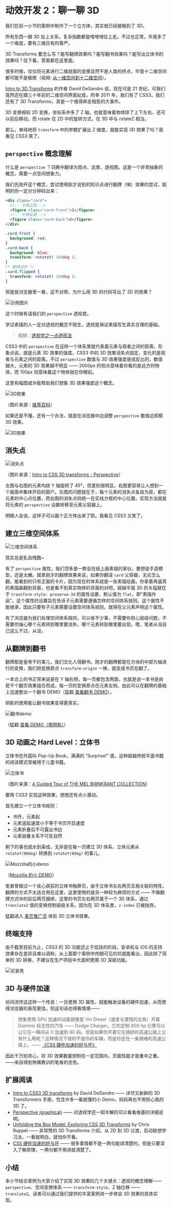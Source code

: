 
# 动效开发 2：聊一聊 3D

我们在前一小节的案例中制作了一个立方体，其实就已经接触到了 3D。

所有东西一跟 3D 扯上关系，复杂指数都是噌噌噌往上走。不过也正常，毕竟多了一个维度，要有三维应有的尊严。

3D Transforms 要怎么写？能写翻牌效果吗？能写翻书效果吗？能写出立体书的效果吗？往下看，答案都在这里面。

很多时候，仅仅将元素进行二维层面的变换显然不是人类的终点，毕竟十二维空间都可能不是极限（视频: [从一维空间到十二维空间](http://v.youku.com/v_show/id_XNjA0MjU5NzA4.html?from=s1.8-1-1.2)）。

[Intro to 3D Transforms](https://desandro.github.io/3dtransforms/) 的作者 David DeSandro 说，现在可是 21 世纪，可我们竟然还在跟三十年前的二维空间界面扯皮。所幸 2011 年，我们有了 CSS3，我们还有了 3D Transforms，真是一个值得奔走相告的大事件。

3D 变换相较 2D 变换，坐标系中多了 Z 轴，也就意味着物体除了上下左右，还可以前后移动。而 rotate 在 2D 中的旋转方式，在 3D 中与 rotateZ 相当。

那么，单纯地将 `transform` 中的参数扩展出 Z 维度，就能实现 3D 效果了吗？我看见 CSS3 笑了。

## `perspective` 概念理解

什么是 `perspective` ？词典中翻译为观点、远景、透视图。这是一个非常抽象的概念，需要一点空间想象力。

我们先抛开这个概念，尝试使用刚才说到的知识点进行翻牌（咦）效果的尝试，聪明的你一定分分钟码出来：

```html
<div class="card">
  <!-- 卡牌正面 -->
  <figure class="card-front">1</figure>
  <!-- 卡牌反面 -->
  <figure class="card-back">2</figure>
</div>
```

```css
.card-front {
  background: red;
}
.card-back {
  background: blue;
  transform: rotateY( 180deg );
}
/* 翻牌动作 */
.card.flipped {
  transform: rotateY( 180deg );
}
```

但是放浏览器里一看，这不对呀，为什么用 3D 的代码写出了 2D 的效果？

![示例图片](https://user-gold-cdn.xitu.io/2018/2/22/161be021b5fca407)

这个时候有请我们的 `perspective` 透视君。

学过素描的人一定对透视的概念不陌生，透视是保证素描写生真实合理的基础。

> 视频：[透视学之一点透视法](https://www.bilibili.com/video/av14392523/)

CSS3 中的 `perspective` 在这样一个体系里就代表着元素与观者之间的距离，形象点说，就是元素 3D 效果的强度。CSS3 中的 3D 效果消失点固定，变化的是观者与元素之间的距离。不过 `perspective` 数值与 3D 效果强度是成反比的，数值越大，元素的 3D 效果越不明显 —— 2000px 的视点意味着你看的是远方的物体，而 100px 则意味着这个物体就在你眼前。

这里有幅图或许能帮助我们想象 3D 效果强度这个概念。

![3D效果](https://user-gold-cdn.xitu.io/2018/2/22/161be0368bf94a1a?w=750&h=296&f=png&s=13189)

（图片来源：[维基百科](https://en.wikipedia.org/wiki/Perspective_%28graphical%29)）

如果还是不懂，还有一个办法，就是在浏览器中边调整 `perspective` 数值边观察 3D 效果。

![3D效果](https://user-gold-cdn.xitu.io/2018/2/22/161be041596ded52?w=375&h=250&f=gif&s=141903)

## 消失点

![消失点](https://user-gold-cdn.xitu.io/2018/2/22/161be04955ddd5e2)

（图片来源：[Intro to CSS 3D transforms - Perspective](https://desandro.github.io/3dtransforms/docs/perspective.html)）

左图与右图的元素均绕 Y 轴旋转了 45°，但差别很明显，右图更容易让人想到一个画面中集体开启的窗户。左图的问题就在于，每个元素的消失点各自为政，都在元素的中心点位置，而右图的消失点则统一在实线方框的中心位置。实现方法就是将元素的 `perspective` 设置转移至元素父容器上。

明眼人会说，这样子可以画个正方体出来了耶。我看见 CSS3 又笑了。

## 建立三维空间体系

![三维空间体系](https://user-gold-cdn.xitu.io/2018/2/22/161be073a53fcfca?w=750&h=440&f=png&s=55534)

现实总是乳齿残酷~

有了 `perspective` 属性，我们顶多是一群会在纸上画素描的家伙，要想徒手造模型，还是太嫩。就拿刚才的翻牌效果来说，如果你翻滚 `card` 父容器，无论怎么翻，能看到的只有正面的卡片，因为现在的体系就是一张素描绘画，你拿着再逼真的素描画翻到背面，也是看不到真实物体的背面的对吧。超越平面 3D 的关隘就在于 `transform-style: preserve-3d` 的属性设置，默认值为 `flat`，即“素描作品”。这个属性的设置旨在告诉子元素需要遵循怎样的空间体系规则。这个属性不能继承，因此只要有子元素需要设置空间体系规则，就得在父元素声明这个属性。

有了浏览器为我们处理空间体系规则，可以省不少事，不需要你担心层级问题，不需要你操心哪个元素转到哪里要消失，哪个元素转到哪里要出现。嗯，笔者从没自己这么干过，从没。

## 从翻牌到翻书

翻牌那是皇帝干的事儿，我们文化人得翻书。刚才的翻牌都是在方块的中部为轴进行的变换，我们把变换原点 `transform-origin` 一换，就变成书页在翻了。

一本合上的书正常来说是在 Y 轴右侧，每一页都包含两面，也就是说一本书是由若干个翻页效果组合而成，每一页的变换原点在元素左侧。由此可以在翻牌的基础上迅速整出一个翻书 DEMO（猛戳 [查看翻书 DEMO](http://lyxuncle.github.io/pageturning/demo/demo.html)）。

阴影的使用能让翻书效果变得更真实。

![翻书demo](https://user-gold-cdn.xitu.io/2018/2/22/161be0897748f7f1?w=750&h=474&f=png&s=9157)

（猛戳 [查看 DEMO（带阴影）](http://lyxuncle.github.io/pageturning/demo/demo2.html)）

## 3D 动画之 Hard  Level：立体书

立体书在外国叫 Pop-Up Book，满满的 “Surprise!” 感。这种超越传统平面书籍的阅读模式常被用于儿童书籍。

![立体书](https://user-gold-cdn.xitu.io/2018/2/22/161be095c5d6b89c?w=750&h=343&f=png&s=105713)

（图片来源：[A Guided Tour of THE MEL BIRNKRANT COLLECTION](http://melbirnkrant.com/collection/page48.html)）

要用 CSS3 实现这种效果，想想还有点小激动。

首先建立一个立体书规则：

- 书开，元素起  
- 元素竖起速度小于等于书页开启速度
- 元素折叠后不可露出书边
- 元素层叠关系不可反自然

剩下的事也就水到渠成，无非是在每一页建立 3D 体系、立体元素从 `rotateY(90deg)` 转换到 `rotateY(0deg)` 的事儿。

![Mozzilla的小demo](https://user-gold-cdn.xitu.io/2018/2/22/161be0b6c5cee676?w=375&h=254&f=gif&s=491562)

（[Mozzilla 的小 DEMO](http://www.html5tricks.com/demo/css3-3d-book/index.html)）

笔者曾做过一个丧心病狂的立体书触屏页，由于立体书左右两页互相关联的特性，翻牌的方式不太适合用在这里，这里使用的是另一种较为麻烦的方式 —— 不像翻牌方式中的前后两页捆绑，这里的书页左右两页属于一个 3D 体系，通过 `translateZ` 值的变换控制层级关系，因为在 3D 体系里，`z-index` 已被抛弃。

猛戳进入 [麦芒推广页](http://jdc.jd.com/fd/pp/maimang/index.html) 体验 3D 立体书效果。

## 终端支持

由于截至目前为止，CSS3 的 3D 功能还止于炫技的阶段，安卓机与 iOS 的支持效果存在差异且难以调和，从上面那个案例中肉眼可见的坑就能看出，因此除了简单的 3D 转换，不建议在生产项目中大面积使用 3D 深层功能。

![买家秀](https://user-gold-cdn.xitu.io/2018/2/22/161be0c7c0d7c03d?w=750&h=320&f=png&s=30011)

## 3D 与硬件加速

坊间流传这这样一个传说：一旦使用 3D 属性，就能触发设备的硬件加速，从而使得浏览器的表现更佳。但这句话也得看情境——

> 想象使用 GPU 加速的动画就像是 Vin Diesel（速度与激情的主角）开着 Dominic 标志性的汽车 —— Dodge Charger。它的定制 900 hp 引擎可以让它在一瞬间从 0 加速到 60 码。但是如果你开着它在拥挤的高速公路上又有什么用呢？这种情况下错的不是你的车辆，而是你还在一条拥堵的高速公路上。—— [《CSS 硬件加速的好与坏》](http://efe.baidu.com/blog/hardware-accelerated-css-the-nice-vs-the-naughty/)

因此千万别贪心，将 3D 效果数量控制在一定范围内，页面性能才是重中之重。——来自得到惨痛教训的笔者的忠告。

## 扩展阅读

- [Intro to CSS3 3D transforms](https://desandro.github.io/3dtransforms/) by David DeSandro —— 详尽又新鲜的 3D Transformers 手册，包含许多一看就懂的小 Demo，妈妈再也不用担心我的 3D 了。
- [Perspective (graphical)](https://en.wikipedia.org/wiki/Perspective_%28graphical%29) —— 对透视学还一知半解的可以看看维基的详细说明。
- [Unfolding the Box Model: Exploring CSS 3D Transforms](http://rupl.github.io/unfold/) by Chris Ruppel —— 非常赞的 3D Transforms 介绍，从 2D 到 3D 过渡，启动联想学习法，一看就明白，就怕你不看。
- [CSS 硬件加速的好与坏](http://efe.baidu.com/blog/hardware-accelerated-css-the-nice-vs-the-naughty/) —— 很多事情都不是一两句能讲清楚的，但是只要深入了解原理，一两句都不用讲就清楚了。

## 小结

本小节结合案例为大家介绍了实现 3D 效果的几个关键点：透视的概念理解—— `perspective`、空间变换体系 —— `transform-style`、Z 轴位移 —— `translateZ`。读者可以通过我们提供的丰富案例进一步体会 3D 效果的具体实现。
